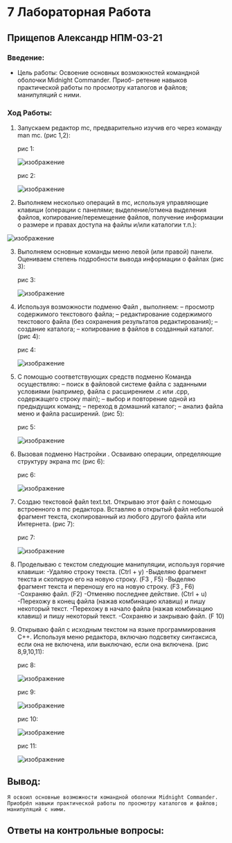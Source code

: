 # 7 Лабораторная Работа
## Прищепов Александр НПМ-03-21
### Введение:
- Цель работы:
    Освоение основных возможностей командной оболочки Midnight Commander. Приоб-
    ретение навыков практической работы по просмотру каталогов и файлов; манипуляций
    с ними.
### Ход Работы:
1) Запускаем редактор mc, предварительно изучив его через команду man mc. (рис 1,2):

    рис 1:
    
    ![изображение](https://user-images.githubusercontent.com/104249657/168065900-ee2cbbcd-988e-4f5a-aeec-fa6fb628899e.png)
    
    рис 2:
    
    ![изображение](https://user-images.githubusercontent.com/104249657/168065960-638379e8-392b-4647-919f-aa60df5ebfa4.png)

2) Выполняем несколько операций в mc, используя управляющие клавиши (операции с панелями; выделение/отмена выделения файлов, копирование/перемещение файлов, получение информации о размере и правах доступа на файлы и/или каталогии т.п.):

  ![изображение](https://user-images.githubusercontent.com/104249657/168066264-8c1f7494-2774-4714-8dfb-684ee25d856e.png)

3) Выполняем основные команды меню левой (или правой) панели. Оцениваем степень подробности вывода информации о файлах (рис 3):

    рис 3:
    
    ![изображение](https://user-images.githubusercontent.com/104249657/168066524-c1519e4e-aab4-435c-ae8d-8acae3b5d3e2.png)

4) Используя возможности подменю Файл , выполняем:
    – просмотр содержимого текстового файла;
    – редактирование содержимого текстового файла (без сохранения результатов редактирования);
    – создание каталога;
    – копирование в файлов в созданный каталог. (рис 4):
    
    рис 4:
    
    ![изображение](https://user-images.githubusercontent.com/104249657/168066756-cefa472d-8534-4f08-91b2-d5b1ed7e54cd.png)

5) С помощью соответствующих средств подменю Команда осуществляю:
    – поиск в файловой системе файла с заданными условиями (например, файла с расширением .c или .cpp, содержащего строку main);
    – выбор и повторение одной из предыдущих команд;
    – переход в домашний каталог;
    – анализ файла меню и файла расширений. (рис 5):
    
    рис 5:
    
    ![изображение](https://user-images.githubusercontent.com/104249657/168066951-a5fe7b66-c16d-4f98-bbc0-1fcd32f25219.png)

6) Вызовая подменю Настройки . Осваиваю операции, определяющие структуру экрана mc (рис 6):

    рис 6:
    
    ![изображение](https://user-images.githubusercontent.com/104249657/168067328-8cb407ef-3bfa-4b9f-bf76-b50e81743fd3.png)

7) Создаю текстовой файл text.txt. Открываю этот файл с помощью встроенного в mc редактора. Вставляю в открытый файл небольшой фрагмент текста, скопированный из любого другого файла или Интернета. (рис 7):

    рис 7:
    
    ![изображение](https://user-images.githubusercontent.com/104249657/168067661-4a5d7c0f-0a11-413d-b5e4-39d6b4d63e4b.png)

8) Проделываю с текстом следующие манипуляции, используя горячие клавиши:
    -Удаляю строку текста. (Ctrl + y)
    -Выделяю фрагмент текста и скопирую его на новую строку. (F3 , F5)
    -Выделяю фрагмент текста и переношу его на новую строку. (F3 , F6)
    -Сохраняю файл. (F2)
    -Отменяю последнее действие. (Ctrl + u)
    -Перехожу в конец файла (нажав комбинацию клавиш) и пишу некоторый текст.
    -Перехожу в начало файла (нажав комбинацию клавиш) и пишу некоторый текст.
    -Сохраняю и закрываю файл. (F 10)
    
9) Открываю файл с исходным текстом на языке программирования C++. Используя меню редактора, включаю подсветку синтаксиса, если она не включена, или выключаю, если она включена. (рис 8,9,10,11):

    рис 8:
    
    ![изображение](https://user-images.githubusercontent.com/104249657/168068720-37bed509-7607-4b3d-8902-dcc9106da051.png)
    
    рис 9:
    
    ![изображение](https://user-images.githubusercontent.com/104249657/168068774-5ffe4976-ea5d-449a-ac0f-2630d9956267.png)
    
    рис 10:
    
    ![изображение](https://user-images.githubusercontent.com/104249657/168068891-d897303d-4fb3-4dbf-a59b-ee78ccf13093.png)
    
    рис 11:
    
    ![изображение](https://user-images.githubusercontent.com/104249657/168068964-50bf5931-628f-471a-90e2-15951dc35823.png)

## Вывод:
    Я освоил основные возможности командной оболочки Midnight Commander. Приобрёл навыки практической работы по просмотру каталогов и файлов; манипуляций с ними.
    
## Ответы на контрольные вопросы:
    
   
